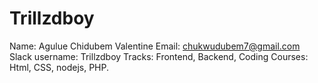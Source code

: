 # Trillzdboy
Name: Agulue Chidubem Valentine
Email: chukwudubem7@gmail.com
Slack username: Trillzdboy
Tracks: Frontend, Backend, Coding
Courses: Html, CSS, nodejs, PHP.
